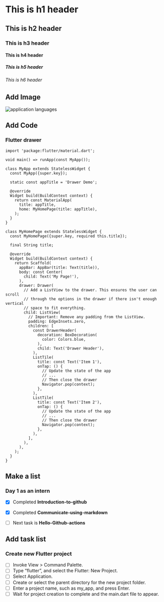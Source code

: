 # This is h1 header
## This is h2 header
### This is h3 header
#### This is h4 header
##### This is h5 header
###### This is h6 header


## Add Image
![application languages](https://user-images.githubusercontent.com/91416868/213454776-3e147f9c-ef71-42e7-bbe2-249fd40046dd.jpg)


## Add Code
### Flutter drawer

```
import 'package:flutter/material.dart';

void main() => runApp(const MyApp());

class MyApp extends StatelessWidget {
  const MyApp({super.key});

  static const appTitle = 'Drawer Demo';

  @override
  Widget build(BuildContext context) {
    return const MaterialApp(
      title: appTitle,
      home: MyHomePage(title: appTitle),
    );
  }
}

class MyHomePage extends StatelessWidget {
  const MyHomePage({super.key, required this.title});

  final String title;

  @override
  Widget build(BuildContext context) {
    return Scaffold(
      appBar: AppBar(title: Text(title)),
      body: const Center(
        child: Text('My Page!'),
      ),
      drawer: Drawer(
        // Add a ListView to the drawer. This ensures the user can scroll
        // through the options in the drawer if there isn't enough vertical
        // space to fit everything.
        child: ListView(
          // Important: Remove any padding from the ListView.
          padding: EdgeInsets.zero,
          children: [
            const DrawerHeader(
              decoration: BoxDecoration(
                color: Colors.blue,
              ),
              child: Text('Drawer Header'),
            ),
            ListTile(
              title: const Text('Item 1'),
              onTap: () {
                // Update the state of the app
                // ...
                // Then close the drawer
                Navigator.pop(context);
              },
            ),
            ListTile(
              title: const Text('Item 2'),
              onTap: () {
                // Update the state of the app
                // ...
                // Then close the drawer
                Navigator.pop(context);
              },
            ),
          ],
        ),
      ),
    );
  }
}
```

## Make a list
### Day 1 as an intern

- [x] Completed **Introduction-to-github** 
- [x] Completed **Communicate-using-markdown**
- [ ] Next task is **Hello-Github-actions**


## Add task list
### Create new Flutter project

- [ ] Invoke View > Command Palette.
- [ ] Type “flutter”, and select the Flutter: New Project.
- [ ] Select Application.
- [ ] Create or select the parent directory for the new project folder.
- [ ] Enter a project name, such as my_app, and press Enter.
- [ ] Wait for project creation to complete and the main.dart file to appear.
